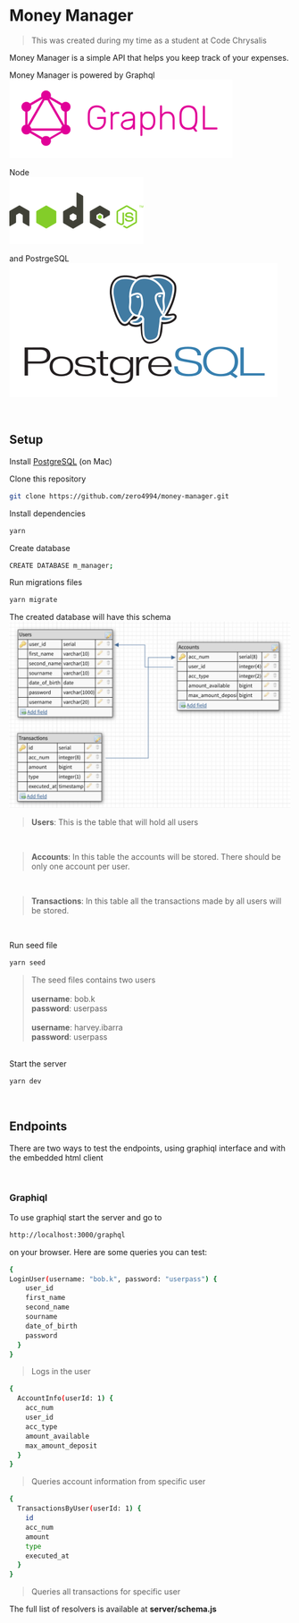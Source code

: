 # Money Manager
>This was created during my time as a student at Code Chrysalis

Money Manager is a simple API that helps you keep track of your expenses.

Money Manager is powered by Graphql<br> 
![alt text](img/graphql-logo.png)

Node<br>
![alt text](img/node-logo.png)

and PostrgeSQL<br>
![alt text](img/postgresql-logo.png)

<br>

## Setup

Install [PostgreSQL](https://postgresapp.com/) (on Mac)

Clone this repository

```bash
git clone https://github.com/zero4994/money-manager.git
```

Install dependencies

```bash
yarn
```

Create database

```bash
CREATE DATABASE m_manager;
```

Run migrations files

```bash
yarn migrate
```

The created database will have this schema<br>
![alt text](img/database-schema.png)

>**Users**: This is the table that will hold all users
<br>

>**Accounts**: In this table the accounts will be stored. There should be only one account per user.
<br>

>**Transactions**: In this table all the transactions made by all users will be stored.

<br>

Run seed file

```bash
yarn seed
```

>The seed files contains two users<br><br>
>**username**: bob.k<br>
>**password**: userpass<br><br>
>**username**: harvey.ibarra<br>
>**password**: userpass<br>

<br>
Start the server<br>

```bash
yarn dev
```
<br>

## Endpoints

There are two ways to test the endpoints, using graphiql interface and with the embedded html client

<br>

### Graphiql
To use graphiql start the server and go to 

```bash
http://localhost:3000/graphql
```

on your browser. Here are some queries you can test:
<br>
```bash
{
LoginUser(username: "bob.k", password: "userpass") { 
  	user_id
    first_name
    second_name
    sourname
    date_of_birth
    password
  }
}
```

>Logs in the user<br>

```bash
{
  AccountInfo(userId: 1) { 
    acc_num
    user_id
    acc_type
    amount_available
    max_amount_deposit
  }
}
```
>Queries account information from specific user<br>

```bash
{
  TransactionsByUser(userId: 1) { 
    id
    acc_num
    amount
    type
    executed_at
  }
}
```
>Queries all transactions for specific user<br>

The full list of resolvers is available at **server/schema.js**